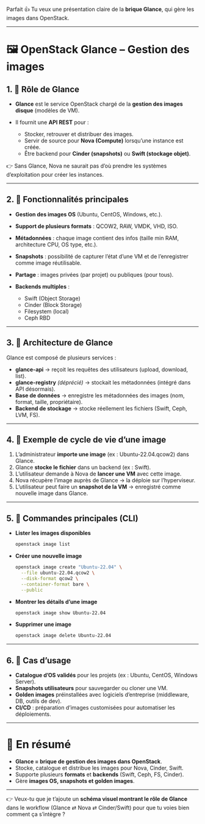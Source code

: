 Parfait 👍 Tu veux une présentation claire de la **brique Glance**, qui gère les images dans OpenStack.

---

# 🖼️ OpenStack Glance – Gestion des images

## 1. 🎯 Rôle de Glance

* **Glance** est le service OpenStack chargé de la **gestion des images disque** (modèles de VM).
* Il fournit une **API REST** pour :

  * Stocker, retrouver et distribuer des images.
  * Servir de source pour **Nova (Compute)** lorsqu’une instance est créée.
  * Être backend pour **Cinder (snapshots)** ou **Swift (stockage objet)**.

👉 Sans Glance, Nova ne saurait pas d’où prendre les systèmes d’exploitation pour créer les instances.

---

## 2. 🔹 Fonctionnalités principales

* **Gestion des images OS** (Ubuntu, CentOS, Windows, etc.).
* **Support de plusieurs formats** : QCOW2, RAW, VMDK, VHD, ISO.
* **Métadonnées** : chaque image contient des infos (taille min RAM, architecture CPU, OS type, etc.).
* **Snapshots** : possibilité de capturer l’état d’une VM et de l’enregistrer comme image réutilisable.
* **Partage** : images privées (par projet) ou publiques (pour tous).
* **Backends multiples** :

  * Swift (Object Storage)
  * Cinder (Block Storage)
  * Filesystem (local)
  * Ceph RBD

---

## 3. 🔹 Architecture de Glance

Glance est composé de plusieurs services :

* **glance-api** → reçoit les requêtes des utilisateurs (upload, download, list).
* **glance-registry** *(déprécié)* → stockait les métadonnées (intégré dans API désormais).
* **Base de données** → enregistre les métadonnées des images (nom, format, taille, propriétaire).
* **Backend de stockage** → stocke réellement les fichiers (Swift, Ceph, LVM, FS).

---

## 4. 🔹 Exemple de cycle de vie d’une image

1. L’administrateur **importe une image** (ex : Ubuntu-22.04.qcow2) dans Glance.
2. Glance **stocke le fichier** dans un backend (ex : Swift).
3. L’utilisateur demande à Nova de **lancer une VM** avec cette image.
4. Nova récupère l’image auprès de Glance → la déploie sur l’hyperviseur.
5. L’utilisateur peut faire un **snapshot de la VM** → enregistré comme nouvelle image dans Glance.

---

## 5. 🔹 Commandes principales (CLI)

* **Lister les images disponibles**

  ```bash
  openstack image list
  ```
* **Créer une nouvelle image**

  ```bash
  openstack image create "Ubuntu-22.04" \
    --file ubuntu-22.04.qcow2 \
    --disk-format qcow2 \
    --container-format bare \
    --public
  ```
* **Montrer les détails d’une image**

  ```bash
  openstack image show Ubuntu-22.04
  ```
* **Supprimer une image**

  ```bash
  openstack image delete Ubuntu-22.04
  ```

---

## 6. 🔹 Cas d’usage

* **Catalogue d’OS validés** pour les projets (ex : Ubuntu, CentOS, Windows Server).
* **Snapshots utilisateurs** pour sauvegarder ou cloner une VM.
* **Golden images** préinstallées avec logiciels d’entreprise (middleware, DB, outils de dev).
* **CI/CD** : préparation d’images customisées pour automatiser les déploiements.

---

# 📌 En résumé

* **Glance = brique de gestion des images dans OpenStack**.
* Stocke, catalogue et distribue les images pour Nova, Cinder, Swift.
* Supporte plusieurs **formats** et **backends** (Swift, Ceph, FS, Cinder).
* Gère **images OS, snapshots et golden images**.

---

👉 Veux-tu que je t’ajoute un **schéma visuel montrant le rôle de Glance** dans le workflow (Glance ⇄ Nova ⇄ Cinder/Swift) pour que tu voies bien comment ça s’intègre ?
